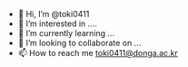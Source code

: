 - 👋 Hi, I’m @toki0411
- 👀 I’m interested in ....
- 🌱 I’m currently learning ...
- 💞️ I’m looking to collaborate on ...
- 📫 How to reach me toki0411@donga.ac.kr
<!---
toki0411/toki0411 is a ✨ special ✨ repository because its `README.md` (this file) appears on your GitHub profile.
You can click the Preview link to take a look at your changes.
--->
